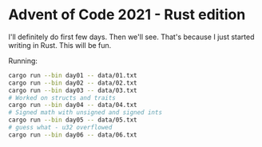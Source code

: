 # Advent of Code 2021 - Rust edition

I'll definitely do first few days. Then we'll see. That's because I just started writing in Rust. This will be fun.

Running:

```bash
cargo run --bin day01 -- data/01.txt
cargo run --bin day02 -- data/02.txt
cargo run --bin day03 -- data/03.txt
# Worked on structs and traits
cargo run --bin day04 -- data/04.txt
# Signed math with unsigned and signed ints
cargo run --bin day05 -- data/05.txt
# guess what - u32 overflowed
cargo run --bin day06 -- data/06.txt
```


